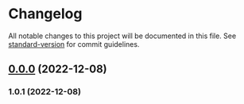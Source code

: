 # Changelog

All notable changes to this project will be documented in this file. See [standard-version](https://github.com/conventional-changelog/standard-version) for commit guidelines.

## [0.0.0](https://github.com/akashcode37/test_sem/compare/v1.0.1...v0.0.0) (2022-12-08)

### 1.0.1 (2022-12-08)
